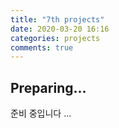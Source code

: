 ```yaml
---
title: "7th projects"
date: 2020-03-20 16:16
categories: projects
comments: true
---
```


## Preparing...

준비 중입니다 ...


